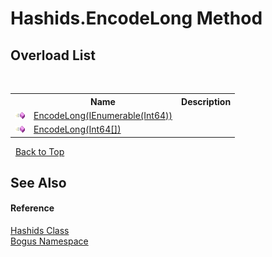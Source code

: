 # Hashids.EncodeLong Method 
 


## Overload List
&nbsp;<table><tr><th></th><th>Name</th><th>Description</th></tr><tr><td>![Public method](media/pubmethod.gif "Public method")</td><td><a href="M_Bogus_Hashids_EncodeLong">EncodeLong(IEnumerable(Int64))</a></td><td /></tr><tr><td>![Public method](media/pubmethod.gif "Public method")</td><td><a href="M_Bogus_Hashids_EncodeLong_1">EncodeLong(Int64[])</a></td><td /></tr></table>&nbsp;
<a href="#hashids.encodelong-method">Back to Top</a>

## See Also


#### Reference
<a href="T_Bogus_Hashids">Hashids Class</a><br /><a href="N_Bogus">Bogus Namespace</a><br />